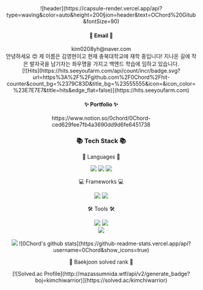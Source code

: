<div align=center>
![header](https://capsule-render.vercel.app/api?type=waving&color=auto&height=200&section=header&text=OChord%20Gitub&fontSize=90)
</div>
<div align = center>
<h4>📧 Email 📧 </h4>
kim0208yh@naver.com
</div>
<div align = center>
안녕하세요 😍
제 이름은 김영현이고 현재 충북대학교에 재학 중입니다!
지나온 길에 작은 발자국을 남기자는 좌우명을 가지고 백엔드 학습에 임하고 있습니다.
</div>
<div align = center>
[![Hits](https://hits.seeyoufarm.com/api/count/incr/badge.svg?url=https%3A%2F%2Fgithub.com%2F0Chord%2Fhit-counter&count_bg=%2379C83D&title_bg=%23555555&icon=&icon_color=%23E7E7E7&title=hits&edge_flat=false)](https://hits.seeyoufarm.com)
</div>
<div align = center>
<h4> ✨  Portfolio ✨ </h4>
https://www.notion.so/0chord/0Chord-ced629fee7fb4a3690dd9d6fe6451738
</div>
<div align = center>
<h3>📚 Tech Stack 📚</h3>
<p>📔 Languages 📔</p>
</div>
<div align =center>
<img src="https://img.shields.io/badge/Java-007396?style=flat&logo=Conda-Forge&logoColor=white" />
<img src="https://img.shields.io/badge/JavaScript-F7DF1E?style=flat&logo=JavaScript&logoColor=white" />
<img src="https://img.shields.io/badge/Python-0769AD?style=flat&logo=Python&logoColor=white"/>
</div>
<div align = center>
<p>💻 Frameworks 💻</p>
<img src="https://img.shields.io/badge/Spring-6DB33F?style=flat&logo=Spring&logoColor=white" />
<img src="https://img.shields.io/badge/Node.js-339933?style=flat&logo=Node&logoColor=white"/>
</div>
<div align = center>
<p>🛠 Tools 🛠</p>
<img src="https://img.shields.io/badge/NGINX-009639?style=flat&logo=Nginx&logoColor=white"/>
<img src="https://img.shields.io/badge/Node-339933?style=flat&logo=Node&logoColor=white"/>
</div>
<div align = center>
<img src="https://github-readme-stats.vercel.app/api/top-langs/?username=0Chord&layout=compact"><br><br>
<img src="https://github-readme-stats.vercel.app/api?username=0Chord&show_icons=true">
![0Chord's github stats](https://github-readme-stats.vercel.app/api?username=0Chord&show_icons=true)
<br>
<p> 🏅 Baekjoon solved rank 🏅 </p>
[![Solved.ac Profile](http://mazassumnida.wtf/api/v2/generate_badge?boj=kimchiwarrior)](https://solved.ac/kimchiwarrior)
</div>
